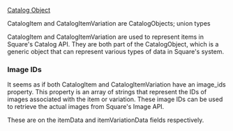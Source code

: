 [Catalog Object](https://developer.squareup.com/reference/square/objects/CatalogObject)

CatalogItem and CatalogItemVariation are CatalogObjects; union types

CatalogItem and CatalogItemVariation are used to represent items in Square's Catalog API. They are both part of the CatalogObject, which is a generic object that can represent various types of data in Square's system.


### Image IDs

It seems as if both CatalogItem and CatalogItemVariation have an image_ids property. This property is an array of strings that represent the IDs of images associated with the item or variation. These image IDs can be used to retrieve the actual images from Square's Image API.

These are on the itemData and itemVariationData fields respectively.
